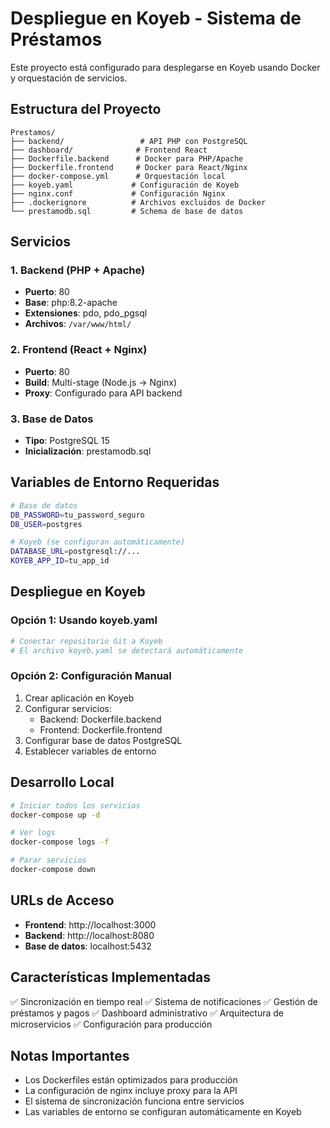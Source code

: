 # Despliegue en Koyeb - Sistema de Préstamos

Este proyecto está configurado para desplegarse en Koyeb usando Docker y orquestación de servicios.

## Estructura del Proyecto

```
Prestamos/
├── backend/                 # API PHP con PostgreSQL
├── dashboard/              # Frontend React
├── Dockerfile.backend      # Docker para PHP/Apache
├── Dockerfile.frontend     # Docker para React/Nginx
├── docker-compose.yml      # Orquestación local
├── koyeb.yaml             # Configuración de Koyeb
├── nginx.conf             # Configuración Nginx
├── .dockerignore          # Archivos excluidos de Docker
└── prestamodb.sql         # Schema de base de datos
```

## Servicios

### 1. Backend (PHP + Apache)
- **Puerto**: 80
- **Base**: php:8.2-apache
- **Extensiones**: pdo, pdo_pgsql
- **Archivos**: `/var/www/html/`

### 2. Frontend (React + Nginx)
- **Puerto**: 80
- **Build**: Multi-stage (Node.js → Nginx)
- **Proxy**: Configurado para API backend

### 3. Base de Datos
- **Tipo**: PostgreSQL 15
- **Inicialización**: prestamodb.sql

## Variables de Entorno Requeridas

```bash
# Base de datos
DB_PASSWORD=tu_password_seguro
DB_USER=postgres

# Koyeb (se configuran automáticamente)
DATABASE_URL=postgresql://...
KOYEB_APP_ID=tu_app_id
```

## Despliegue en Koyeb

### Opción 1: Usando koyeb.yaml
```bash
# Conectar repositorio Git a Koyeb
# El archivo koyeb.yaml se detectará automáticamente
```

### Opción 2: Configuración Manual
1. Crear aplicación en Koyeb
2. Configurar servicios:
   - Backend: Dockerfile.backend
   - Frontend: Dockerfile.frontend
3. Configurar base de datos PostgreSQL
4. Establecer variables de entorno

## Desarrollo Local

```bash
# Iniciar todos los servicios
docker-compose up -d

# Ver logs
docker-compose logs -f

# Parar servicios
docker-compose down
```

## URLs de Acceso

- **Frontend**: http://localhost:3000
- **Backend**: http://localhost:8080
- **Base de datos**: localhost:5432

## Características Implementadas

✅ Sincronización en tiempo real
✅ Sistema de notificaciones
✅ Gestión de préstamos y pagos
✅ Dashboard administrativo
✅ Arquitectura de microservicios
✅ Configuración para producción

## Notas Importantes

- Los Dockerfiles están optimizados para producción
- La configuración de nginx incluye proxy para la API
- El sistema de sincronización funciona entre servicios
- Las variables de entorno se configuran automáticamente en Koyeb